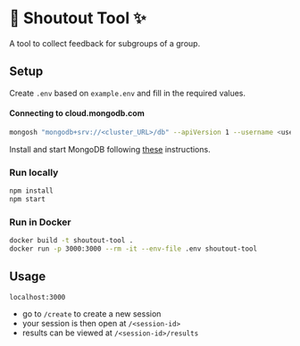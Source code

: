 # :loudspeaker: Shoutout Tool :sparkles:

A tool to collect feedback for subgroups of a group.

## Setup

Create `.env` based on `example.env` and fill in the required values.

#### Connecting to cloud.mongodb.com

````bash
mongosh "mongodb+srv://<cluster_URL>/db" --apiVersion 1 --username <username>
````

Install and start MongoDB following [these](https://www.mongodb.com/docs/manual/administration/install-community/) instructions.

### Run locally

```bash
npm install
npm start
```

### Run in Docker

```bash
docker build -t shoutout-tool .
docker run -p 3000:3000 --rm -it --env-file .env shoutout-tool
```

## Usage
`localhost:3000`
- go to `/create` to create a new session
- your session is then open at `/<session-id>`
- results can be viewed at `/<session-id>/results`
